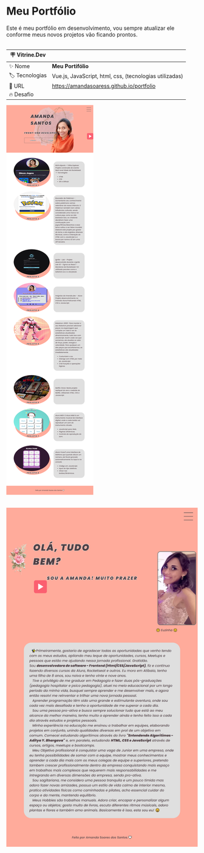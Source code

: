 # Meu Portfólio

Este é meu portfólio em desenvolvimento, vou sempre atualizar ele conforme meus novos projetos vão ficando prontos.
<br>
<br>

| :placard: Vitrine.Dev |     |
| -------------  | --- |
| :sparkles: Nome        | **Meu Portifólio**
| :label: Tecnologias | Vue.js, JavaScript, html, css,  (tecnologias utilizadas)
| :rocket: URL         | https://amandasoaress.github.io/portfolio
| :fire: Desafio     | 

<!-- Inserir imagem com a #vitrinedev ao final do link -->
![preview](assets/img/previewPagina1.png#vitrinedev)
<br>
<br>

![preview](assets/img/previewPagina2.png)
